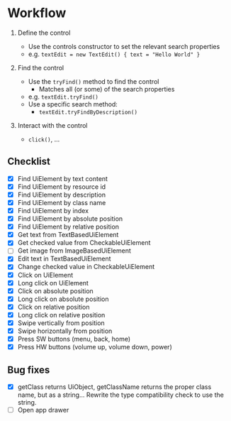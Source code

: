 # Workflow

1. Define the control
    - Use the controls constructor to set the relevant search properties
    - e.g. `textEdit = new TextEdit() { text = "Hello World" }`

2. Find the control
    - Use the `tryFind()` method to find the control
        - Matches all (or some) of the search properties
    - e.g. `textEdit.tryFind()`
    - Use a specific search method:
        - `textEdit.tryFindByDescription()`

3. Interact with the control
    - `click()`, ...

## Checklist

- [x] Find UiElement by text content
- [x] Find UiElement by resource id
- [x] Find UiElement by description
- [x] Find UiElement by class name
- [x] Find UiElement by index
- [x] Find UiElement by absolute position
- [x] Find UiElement by relative position
- [x] Get text from TextBasedUiElement
- [x] Get checked value from CheckableUiElement
- [ ] Get image from ImageBasedUiElement
- [x] Edit text in TextBasedUiElement
- [x] Change checked value in CheckableUiElement
- [x] Click on UiElement
- [x] Long click on UiElement
- [x] Click on absolute position
- [x] Long click on absolute position
- [x] Click on relative position
- [x] Long click on relative position
- [x] Swipe vertically from position
- [x] Swipe horizontally from position
- [x] Press SW buttons (menu, back, home)
- [x] Press HW buttons (volume up, volume down, power)

## Bug fixes

- [x] getClass returns UiObject, getClassName returns the proper class name, but as a string... Rewrite the type compatibility check to use the string.
- [ ] Open app drawer